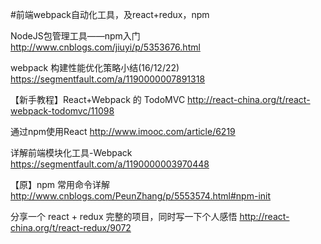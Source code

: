 ﻿#前端webpack自动化工具，及react+redux，npm

NodeJS包管理工具——npm入门
http://www.cnblogs.com/jiuyi/p/5353676.html

webpack 构建性能优化策略小结(16/12/22)
https://segmentfault.com/a/1190000007891318

【新手教程】React+Webpack 的 TodoMVC
http://react-china.org/t/react-webpack-todomvc/11098

通过npm使用React
http://www.imooc.com/article/6219

详解前端模块化工具-Webpack
https://segmentfault.com/a/1190000003970448

【原】npm 常用命令详解 
http://www.cnblogs.com/PeunZhang/p/5553574.html#npm-init

分享一个 react + redux 完整的项目，同时写一下个人感悟
http://react-china.org/t/react-redux/9072
